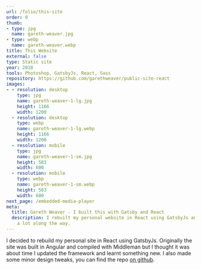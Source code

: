 ```yaml
---
url: /folio/this-site
order: 0
thumb:
- type: jpg
  name: gareth-weaver.jpg
- type: webp
  name: gareth-weaver.webp
title: This Website
external: false
type: Static site
year: 2018
tools: Photoshop, GatsbyJs, React, Sass
repository: https://github.com/garethweaver/public-site-react
images:
- - resolution: desktop
    type: jpg
    name: gareth-weaver-1-lg.jpg
    height: 1166
    width: 1200
  - resolution: desktop
    type: webp
    name: gareth-weaver-1-lg.webp
    height: 1166
    width: 1200
  - resolution: mobile
    type: jpg
    name: gareth-weaver-1-sm.jpg
    height: 583
    width: 600
  - resolution: mobile
    type: webp
    name: gareth-weaver-1-sm.webp
    height: 583
    width: 600
next_page: /embedded-media-player
meta:
  title: Gareth Weaver - I built this with Gatsby and React
  description: I rebuilt my personal website in React using GatsbyJs and learnt
    a lot along the way.
---
```

I decided to rebuild my personal site in React using GatsbyJs. Originally
the site was built in Angular and compiled with Middleman but I thought it was
about time I updated the framework and learnt something new. I also made some
minor design tweaks, you can find the repo <a href="https://github.com/garethweaver/public-site-react"
target="_blank" rel="noopener noreferrer">on github</a>.</p>
